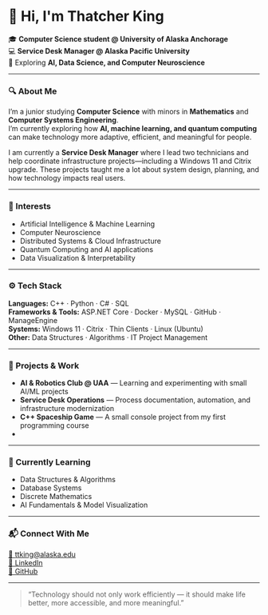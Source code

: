# 👋 Hi, I'm Thatcher King

🎓 **Computer Science student @ University of Alaska Anchorage**  
💻 **Service Desk Manager @ Alaska Pacific University**  
🧠 Exploring **AI, Data Science, and Computer Neuroscience**  

---

### 🔍 About Me
I’m a junior studying **Computer Science** with minors in **Mathematics** and **Computer Systems Engineering**.  
I’m currently exploring how **AI, machine learning, and quantum computing** can make technology more adaptive, efficient, and meaningful for people.

I am currently a **Service Desk Manager** where I lead two technicians and help coordinate infrastructure projects—including a Windows 11 and Citrix upgrade.
These projects taught me a lot about system design, planning, and how technology impacts real users.

---

### 🧠 Interests
- Artificial Intelligence & Machine Learning  
- Computer Neuroscience  
- Distributed Systems & Cloud Infrastructure  
- Quantum Computing and AI applications  
- Data Visualization & Interpretability  

---

### ⚙️ Tech Stack
**Languages:** C++ · Python · C# · SQL  
**Frameworks & Tools:** ASP.NET Core · Docker · MySQL · GitHub · ManageEngine  
**Systems:** Windows 11 · Citrix · Thin Clients · Linux (Ubuntu)  
**Other:** Data Structures · Algorithms · IT Project Management  

---

### 🧩 Projects & Work
- **AI & Robotics Club @ UAA** — Learning and experimenting with small AI/ML projects  
- **Service Desk Operations** — Process documentation, automation, and infrastructure modernization  
- **C++ Spaceship Game** — A small console project from my first programming course
- 
---

### 🌱 Currently Learning
- Data Structures & Algorithms  
- Database Systems  
- Discrete Mathematics  
- AI Fundamentals & Model Visualization  

---

### 📬 Connect With Me
[📧 ttking@alaska.edu](mailto:ttking@alaska.edu)  
[💼 LinkedIn](https://www.linkedin.com/in/thatcher-king-3b0669178)  
[🐙 GitHub](https://github.com/thatcherty)

---

> “Technology should not only work efficiently — it should make life better, more accessible, and more meaningful.”


